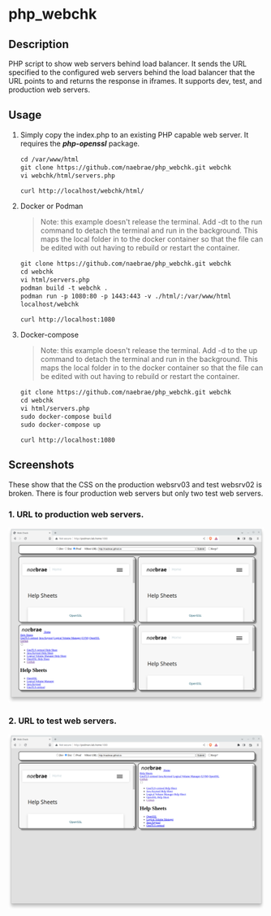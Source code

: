 # php_webchk

## Description

PHP script to show web servers behind load balancer. It sends the URL specified to the configured web servers behind the load balancer that the URL points to and returns the response in iframes. It supports dev, test, and production web servers.


## Usage

1. Simply copy the index.php to an existing PHP capable web server. It requires the ***php-openssl*** package.

    ```
    cd /var/www/html
    git clone https://github.com/naebrae/php_webchk.git webchk
    vi webchk/html/servers.php
    ```
    ```
    curl http://localhost/webchk/html/
    ```

2. Docker or Podman

    > Note: this example doesn't release the terminal. Add -dt to the run command to detach the terminal and run in the background.
    > This maps the local folder in to the docker container so that the file can be edited with out having to rebuild or restart the container.

    ```
    git clone https://github.com/naebrae/php_webchk.git webchk
    cd webchk
    vi html/servers.php
    podman build -t webchk .
    podman run -p 1080:80 -p 1443:443 -v ./html/:/var/www/html localhost/webchk
    ```
    ```
    curl http://localhost:1080
    ```

3. Docker-compose

    > Note: this example doesn't release the terminal. Add -d to the up command to detach the terminal and run in the background.
    > This maps the local folder in to the docker container so that the file can be edited with out having to rebuild or restart the container.

    ```
    git clone https://github.com/naebrae/php_webchk.git webchk
    cd webchk
    vi html/servers.php
    sudo docker-compose build
    sudo docker-compose up
    ```
    ```
    curl http://localhost:1080
    ```

## Screenshots

These show that the CSS on the production websrv03 and test websrv02 is broken. There is four production web servers but only two test web servers.


### 1. URL to production web servers.

![](images/webchk_prod.png)

### 2. URL to test web servers.

![](images/webchk_test.png)
